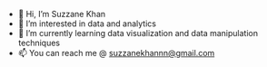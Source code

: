 - 👋 Hi, I’m Suzzane Khan
- 👀 I’m interested in data and analytics
- 🌱 I’m currently learning data visualization and data manipulation techniques
- 📫 You can reach me @ suzzanekhannn@gmail.com

<!---
suzzanek/suzzanek is a ✨ special ✨ repository because its `README.md` (this file) appears on your GitHub profile.
You can click the Preview link to take a look at your changes.
--->

